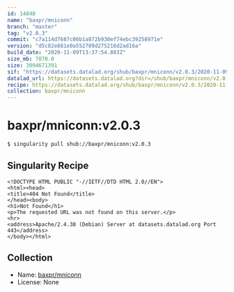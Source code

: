 ```yaml
---
id: 14848
name: "baxpr/mniconn"
branch: "master"
tag: "v2.0.3"
commit: "c7a114d7687c06b1a072b930ef74ebc39258971e"
version: "d5c82e881e0a552789d275216d2ad16a"
build_date: "2020-11-09T13:37:54.883Z"
size_mb: 7070.0
size: 3094671391
sif: "https://datasets.datalad.org/shub/baxpr/mniconn/v2.0.3/2020-11-09-c7a114d7-d5c82e88/d5c82e881e0a552789d275216d2ad16a.sif"
datalad_url: https://datasets.datalad.org?dir=/shub/baxpr/mniconn/v2.0.3/2020-11-09-c7a114d7-d5c82e88/
recipe: https://datasets.datalad.org/shub/baxpr/mniconn/v2.0.3/2020-11-09-c7a114d7-d5c82e88/Singularity
collection: baxpr/mniconn
---
```


# baxpr/mniconn:v2.0.3

```bash
$ singularity pull shub://baxpr/mniconn:v2.0.3
```

## Singularity Recipe

```singularity
<!DOCTYPE HTML PUBLIC "-//IETF//DTD HTML 2.0//EN">
<html><head>
<title>404 Not Found</title>
</head><body>
<h1>Not Found</h1>
<p>The requested URL was not found on this server.</p>
<hr>
<address>Apache/2.4.38 (Debian) Server at datasets.datalad.org Port 443</address>
</body></html>
```

## Collection

 - Name: [baxpr/mniconn](https://github.com/baxpr/mniconn)
 - License: None

